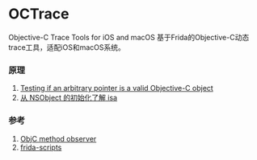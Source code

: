 # OCTrace
Objective-C Trace Tools for iOS and macOS 
基于Frida的Objective-C动态trace工具，适配iOS和macOS系统。

### 原理
1. [Testing if an arbitrary pointer is a valid Objective-C object](https://blog.timac.org/2016/1124-testing-if-an-arbitrary-pointer-is-a-valid-objective-c-object/)
2. [从 NSObject 的初始化了解 isa](https://github.com/draveness/analyze/blob/master/contents/objc/%E4%BB%8E%20NSObject%20%E7%9A%84%E5%88%9D%E5%A7%8B%E5%8C%96%E4%BA%86%E8%A7%A3%20isa.md)



### 参考
1. [ObjC method observer](https://codeshare.frida.re/@mrmacete/objc-method-observer/)
2. [frida-scripts](https://github.com/0xdea/frida-scripts)